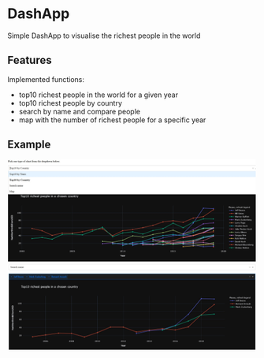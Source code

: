 # DashApp
Simple DashApp to visualise the richest people in the world


## Features
Implemented functions:
- top10 richest people in the world for a given year 
- top10 richest people by country 
- search by name and compare people
- map with the number of richest people for a specific year

## Example 
![top10 country chart](https://github.com/fifmazurkiewicz/DashApp/blob/main/images/top10country.jpg)
![search name chart](https://github.com/fifmazurkiewicz/DashApp/blob/main/images/searchname.jpg)